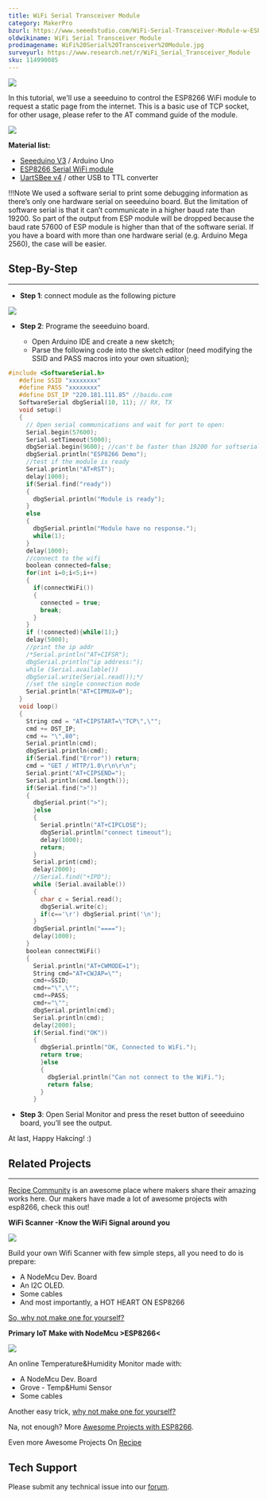 ```yaml
---
title: WiFi Serial Transceiver Module
category: MakerPro
bzurl: https://www.seeedstudio.com/WiFi-Serial-Transceiver-Module-w-ESP8266-p-1994.html
oldwikiname: WiFi Serial Transceiver Module
prodimagename: WiFi%20Serial%20Transceiver%20Module.jpg
surveyurl: https://www.research.net/r/WiFi_Serial_Transceiver_Module
sku: 114990085
---
```

![](https://github.com/SeeedDocument/WiFi_Serial_Transceiver_Module/raw/master/img/WiFi%20Serial%20Transceiver%20Module.jpg)

In this tutorial, we'll use a seeeduino to control the ESP8266 WiFi module to request a static page from the internet. This is a basic use of TCP socket, for other usage, please refer to the AT command guide of the module.

[![](https://github.com/SeeedDocument/Seeed-WiKi/raw/master/docs/images/300px-Get_One_Now_Banner-ragular.png)](https://www.seeedstudio.com/WiFi-Serial-Transceiver-Module-w-ESP8266-p-1994.html)

**Material list:**

- [Seeeduino V3](https://www.seeedstudio.com/Seeeduino-V30-Atmega-328P-p-669.html) / Arduino Uno
- [ESP8266 Serial WiFi module](http://www.seeedstudio.com/depot/WiFi-Serial-Transceiver-Module-w-ESP8266-p-1994.html)
- [UartSBee v4](https://www.seeedstudio.com/UartSBee-V4-p-688.html) / other USB to TTL converter

!!!Note
    We used a software serial to print some debugging information as there’s only one hardware serial on seeeduino board. But the limitation of software serial is that it can’t communicate in a higher baud rate than 19200. So part of the output from ESP module will be dropped because the baud rate 57600 of ESP module is higher than that of the software serial. If you have a board with more than one hardware serial (e.g. Arduino Mega 2560), the case will be easier.

## Step-By-Step
---
- **Step 1**: connect module as the following picture

![](https://github.com/SeeedDocument/WiFi_Serial_Transceiver_Module/raw/master/img/Wifi_connection.jpg)

- **Step 2**: Programe the seeeduino board.

   - Open Arduino IDE and create a new sketch;
   - Parse the following code into the sketch editor (need modifying the SSID and PASS macros into your own situation);

```c
#include <SoftwareSerial.h>
   #define SSID "xxxxxxxx"
   #define PASS "xxxxxxxx"
   #define DST_IP "220.181.111.85" //baidu.com
   SoftwareSerial dbgSerial(10, 11); // RX, TX
   void setup()
   {
     // Open serial communications and wait for port to open:
     Serial.begin(57600);
     Serial.setTimeout(5000);
     dbgSerial.begin(9600); //can't be faster than 19200 for softserial
     dbgSerial.println("ESP8266 Demo");
     //test if the module is ready
     Serial.println("AT+RST");
     delay(1000);
     if(Serial.find("ready"))
     {
       dbgSerial.println("Module is ready");
     }
     else
     {
       dbgSerial.println("Module have no response.");
       while(1);
     }
     delay(1000);
     //connect to the wifi
     boolean connected=false;
     for(int i=0;i<5;i++)
     {
       if(connectWiFi())
       {
         connected = true;
         break;
       }
     }
     if (!connected){while(1);}
     delay(5000);
     //print the ip addr
     /*Serial.println("AT+CIFSR");
     dbgSerial.println("ip address:");
     while (Serial.available())
     dbgSerial.write(Serial.read());*/
     //set the single connection mode
     Serial.println("AT+CIPMUX=0");
   }
   void loop()
   {
     String cmd = "AT+CIPSTART=\"TCP\",\"";
     cmd += DST_IP;
     cmd += "\",80";
     Serial.println(cmd);
     dbgSerial.println(cmd);
     if(Serial.find("Error")) return;
     cmd = "GET / HTTP/1.0\r\n\r\n";
     Serial.print("AT+CIPSEND=");
     Serial.println(cmd.length());
     if(Serial.find(">"))
     {
       dbgSerial.print(">");
       }else
       {
         Serial.println("AT+CIPCLOSE");
         dbgSerial.println("connect timeout");
         delay(1000);
         return;
       }
       Serial.print(cmd);
       delay(2000);
       //Serial.find("+IPD");
       while (Serial.available())
       {
         char c = Serial.read();
         dbgSerial.write(c);
         if(c=='\r') dbgSerial.print('\n');
       }
       dbgSerial.println("====");
       delay(1000);
     }
     boolean connectWiFi()
     {
       Serial.println("AT+CWMODE=1");
       String cmd="AT+CWJAP=\"";
       cmd+=SSID;
       cmd+="\",\"";
       cmd+=PASS;
       cmd+="\"";
       dbgSerial.println(cmd);
       Serial.println(cmd);
       delay(2000);
       if(Serial.find("OK"))
       {
         dbgSerial.println("OK, Connected to WiFi.");
         return true;
         }else
         {
           dbgSerial.println("Can not connect to the WiFi.");
           return false;
         }
       }
```

- **Step 3**: Open Serial Monitor and press the reset button of seeeduino board, you’ll see the output.

At last, Happy Hakcing! :)

## Related Projects
---
[Recipe Community](http://www.seeedstudio.com/recipe/) is an awesome place where makers share their amazing works here. Our makers have made a lot of awesome projects with esp8266, check this out!

**WiFi Scanner -Know the WiFi Signal around you**

![](https://github.com/SeeedDocument/WiFi_Serial_Transceiver_Module/raw/master/img/Recipe-WiFi_Scanner-Know_the_WiFi_Signal_around_you.jpg)

Build your own Wifi Scanner with few simple steps, all you need to do is prepare:

- A NodeMcu Dev. Board
- An I2C OLED.
- Some cables
- And most importantly, a HOT HEART ON ESP8266

[So, why not make one for yourself?](http://www.seeed.cc/project_detail.html?id=220)

**Primary IoT Make with NodeMcu >ESP8266<**

![](https://github.com/SeeedDocument/WiFi_Serial_Transceiver_Module/raw/master/img/Recipe-Primary_IoT_Make_with_NodeMcu--ESP8266--.jpg)

An online Temperature&Humidity Monitor made with:

- A NodeMcu Dev. Board
- Grove - Temp&Humi Sensor
- Some cables

Another easy trick, [why not make one for yourself?](http://www.seeed.cc/project_detail.html?id=232)

Na, not enough? More [Awesome Projects with ESP8266](http://www.seeed.cc/discover.html?t=wio).

Even more Awesome Projects On [Recipe](http://www.seeed.cc/projects.html#recipe)

## Tech Support
Please submit any technical issue into our [forum](http://forum.seeedstudio.com/). 